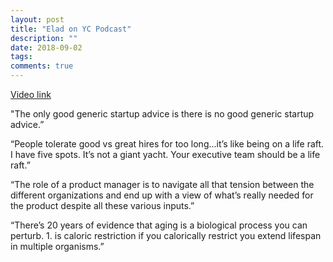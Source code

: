 ```yaml
---
layout: post
title: "Elad on YC Podcast"
description: ""
date: 2018-09-02
tags: 
comments: true
---
```


[Video link](https://www.youtube.com/watch?v=6bhlwWJDhtk)

"The only good generic startup advice is there is no good generic startup advice.” 

“People tolerate good vs great hires for too long...it’s like being on a life raft. I have five spots. It’s not a giant yacht. Your executive team should be a life raft.” 

“The role of a product manager is to navigate all that tension between the different organizations and end up with a view of what’s really needed for the product despite all these various inputs.”

“There’s 20 years of evidence that aging is a biological process you can perturb. 1. is caloric restriction if you calorically restrict you extend lifespan in multiple organisms.”
